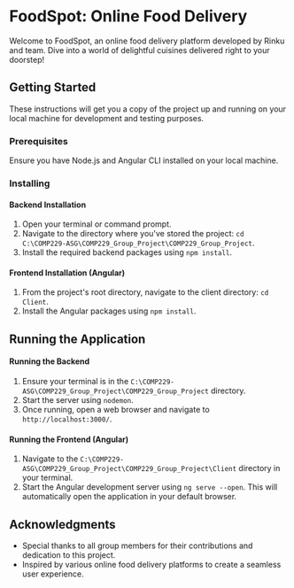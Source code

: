 # FoodSpot: Online Food Delivery

Welcome to FoodSpot, an online food delivery platform developed by Rinku and team. Dive into a world of delightful cuisines delivered right to your doorstep!

## Getting Started

These instructions will get you a copy of the project up and running on your local machine for development and testing purposes.

### Prerequisites

Ensure you have Node.js and Angular CLI installed on your local machine.

### Installing

#### Backend Installation

1. Open your terminal or command prompt.
2. Navigate to the directory where you've stored the project: `cd C:\COMP229-ASG\COMP229_Group_Project\COMP229_Group_Project`.
3. Install the required backend packages using `npm install`.

#### Frontend Installation (Angular)

1. From the project's root directory, navigate to the client directory: `cd Client`.
2. Install the Angular packages using `npm install`.

## Running the Application

#### Running the Backend

1. Ensure your terminal is in the `C:\COMP229-ASG\COMP229_Group_Project\COMP229_Group_Project` directory.
2. Start the server using `nodemon`.
3. Once running, open a web browser and navigate to `http://localhost:3000/`.

#### Running the Frontend (Angular)

1. Navigate to the `C:\COMP229-ASG\COMP229_Group_Project\COMP229_Group_Project\Client` directory in your terminal.
2. Start the Angular development server using `ng serve --open`. This will automatically open the application in your default browser.

## Acknowledgments

* Special thanks to all group members for their contributions and dedication to this project.
* Inspired by various online food delivery platforms to create a seamless user experience.

